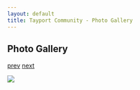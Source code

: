 ```yaml
---
layout: default
title: Tayport Community - Photo Gallery
---
```

## Photo Gallery

[prev](http://tayport.org.uk/photo/107) [next](http://tayport.org.uk/photo/109)

![ ](http://tayport.org.uk/media/108.jpg " ")

